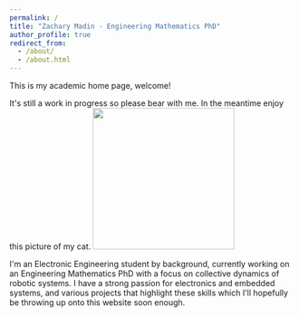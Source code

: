 ```yaml
---
permalink: /
title: "Zachary Madin - Engineering Mathematics PhD"
author_profile: true
redirect_from: 
  - /about/
  - /about.html
---
```

This is my academic home page, welcome!

It's still a work in progress so please bear with me. In the meantime enjoy this picture of my cat.
<img src="images/jupe_tongue.png" width="250"/>

I'm an Electronic Engineering student by background, currently working on an Engineering Mathematics PhD with a focus on collective dynamics of robotic systems.
I have a strong passion for electronics and embedded systems, and various projects that highlight these skills which I'll hopefully be throwing up onto this website soon enough.

